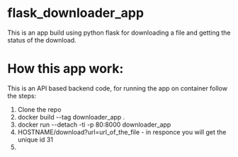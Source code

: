 # flask_downloader_app

This is an app build using python flask for downloading a file and getting the status of the download.

# How this app work:

This is an API based backend code, for running the app on container follow the steps:

1. Clone the repo
2. docker build --tag downloader_app .
3. docker run --detach -ti -p 80:8000 downloader_app
4. HOSTNAME/download?url=url_of_the_file - in responce you will get the unique id 31
5. 

